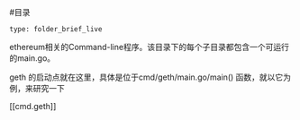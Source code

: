#目录 
```ccard
type: folder_brief_live
```


ethereum相关的Command-line程序。该目录下的每个子目录都包含一个可运行的main.go。


geth 的启动点就在这里，具体是位于cmd/geth/main.go/main() 函数，就以它为例，来研究一下



[[cmd.geth]]